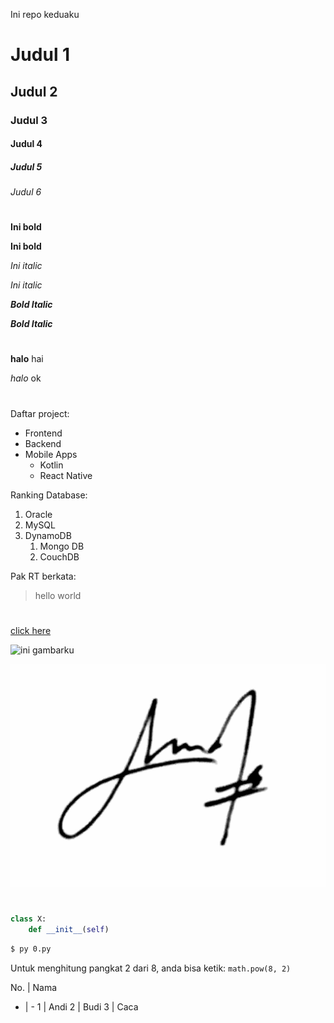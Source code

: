 Ini repo keduaku
# Judul 1
## Judul 2
### Judul 3
#### Judul 4
##### Judul 5
###### Judul 6

#

__Ini bold__

**Ini bold**

_Ini italic_

*Ini italic*

*__Bold Italic__*

**_Bold Italic_**

#

__halo__
hai

*halo*
ok

#

Daftar project:
- Frontend
- Backend
- Mobile Apps
    - Kotlin
    - React Native

Ranking Database:
1. Oracle
1. MySQL
1. DynamoDB
    1. Mongo DB
    1. CouchDB

Pak RT berkata:
> hello world

#

[click here](tokopedia.com)

![ini gambarku](https://upload.wikimedia.org/wikipedia/commons/thumb/f/fe/Logo_WMID_Menurun_SVG.svg/45px-Logo_WMID_Menurun_SVG.svg.png)

![TTD](IMG_20171111_184542.jpg)

#

```python
class X:
    def __init__(self)
```
```bash
$ py 0.py
```

Untuk menghitung
pangkat 2 dari 8, anda bisa ketik: `math.pow(8, 2)`

No. | Nama
- | -
1 | Andi
2 | Budi
3 | Caca